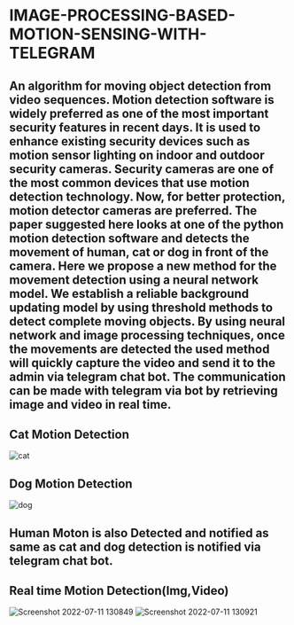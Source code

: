# IMAGE-PROCESSING-BASED-MOTION-SENSING-WITH-TELEGRAM
## An algorithm for moving object detection from video sequences. Motion detection software is widely preferred as one of the most important security features in recent days. It is used to enhance existing security devices such as motion sensor lighting on indoor and outdoor security cameras. Security cameras are one of the most common devices that use motion detection technology. Now, for better protection, motion detector cameras are preferred. The paper suggested here looks at one of the python motion detection software and detects the movement of human, cat or dog in front of the camera. Here we propose a new method for the movement detection using a neural network model. We establish a reliable background updating model by using threshold methods to detect complete moving objects. By using neural network and image processing techniques, once the movements are detected the used method will quickly capture the video and send it to the admin via telegram chat bot. The communication can be made with telegram via bot by retrieving image and video in real time.

## Cat Motion Detection
![cat](https://github.com/nivi2407/IMAGE-PROCESSING-BASED-MOTION-SENSING-WITH-TELEGRAM/assets/79712578/8cde14a5-5d36-4e1b-8d9b-f4cbc0043a29)
## Dog Motion Detection
![dog](https://github.com/nivi2407/IMAGE-PROCESSING-BASED-MOTION-SENSING-WITH-TELEGRAM/assets/79712578/514288d3-f9d1-44ab-887b-fb11008530d0)
## Human Moton is also Detected and notified as same as cat and dog detection is notified via telegram chat bot.
## Real time Motion Detection(Img,Video)
![Screenshot 2022-07-11 130849](https://github.com/nivi2407/IMAGE-PROCESSING-BASED-MOTION-SENSING-WITH-TELEGRAM/assets/79712578/9dcdd30d-867a-44e6-8d60-5713e9be4462)
![Screenshot 2022-07-11 130921](https://github.com/nivi2407/IMAGE-PROCESSING-BASED-MOTION-SENSING-WITH-TELEGRAM/assets/79712578/2c08536e-0e7b-48c2-8647-8d3ffd3bdbd3)
